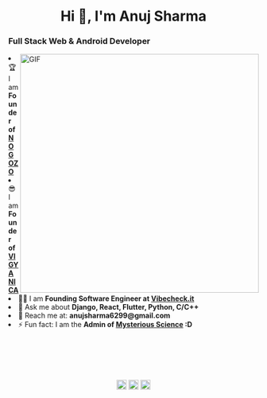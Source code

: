 <h1 align="center">Hi 👋, I'm Anuj Sharma</h1>
<h3 align="left">Full Stack Web & Android Developer</h3>
<img align="right" alt="GIF" src="https://thumbs.gfycat.com/EvilNextDevilfish-small.gif" width="480px"/>


<li align="left"> 🏆 I am <b>Founder of <a href="https://nogozo.com/">NOGOZO</a></b></li>

<li align="left"> 😎 I am <b>Founder of <a href="https://vigyanica.com/">VIGYANICA</a></b></li>

<li align="left"> 👨‍💻 I am <b>Founding Software Engineer at <a href="https://github.com/vibecheckit">Vibecheck.it</a></b></li>

<li align="left"> 💬 Ask me about <b>Django, React, Flutter, Python, C/C++</b></li>

<li align="left"> 📧 Reach me at: <b>anujsharma6299@gmail.com</b></li>
  
<li align="left"> ⚡ Fun fact: I am the <b>Admin of <a href="https://www.facebook.com/mysterioussci">Mysterious Science</a> :D</b></li><br/><br/>

<br/><br/>
<p align="center">
<a href="https://www.linkedin.com/in/anuj6299/" target="blank"><img align="center" src="https://cdn.jsdelivr.net/npm/simple-icons@3.0.1/icons/linkedin.svg" alt="sachin10101998" height="20" width="20" /></a>
<a href="https://www.facebook.com/anuj6299" target="blank"><img align="center" src="https://cdn.jsdelivr.net/npm/simple-icons@3.0.1/icons/facebook.svg" alt="sachin.mathers.7" height="20" width="20" /></a>
<a href="https://www.instagram.com/_anujs/" target="blank"><img align="center" src="https://cdn.jsdelivr.net/npm/simple-icons@3.0.1/icons/instagram.svg" alt="superachnural" height="20" width="20" /></a>
</p>
